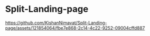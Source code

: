 # Split-Landing-page 

https://github.com/KishanNimavat/Split-Landing-page/assets/121854064/fbe7e868-2c14-4c22-9252-09004cffd887

